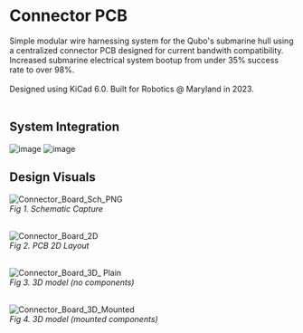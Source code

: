# Connector PCB
Simple modular wire harnessing system for the Qubo's submarine hull using a centralized connector PCB designed for current bandwith compatibility. Increased submarine electrical system bootup from under 35% success rate to over 98%. 
<br><br>
Designed using KiCad 6.0. Built for Robotics @ Maryland in 2023.
<br><br>

## System Integration
![image](https://github.com/JermYeWorm/Connector_PCB/assets/113321384/ee8a666b-2d17-4a2e-86ef-00db9437a3ad)
![image](https://github.com/JermYeWorm/Connector_PCB/assets/113321384/3bfce18b-45d8-46e4-b207-31ffea0de455)

## Design Visuals
![Connector_Board_Sch_PNG](https://github.com/JermYeWorm/Connector_eFuse/assets/113321384/e148be40-faf3-4825-b256-9d66e501a375)
<br>_Fig 1. Schematic Capture_<br><br>

![Connector_Board_2D](https://github.com/JermYeWorm/Connector_eFuse/assets/113321384/ce1ab2e1-3cdf-4917-b268-9f77671ec068)
<br>_Fig 2. PCB 2D Layout_<br><br>

![Connector_Board_3D_ Plain](https://github.com/JermYeWorm/Connector_eFuse/assets/113321384/500d6cc3-8f9b-4a05-8062-d64e6c7493d0)
<br>_Fig 3. 3D model (no components)_<br><br>

![Connector_Board_3D_Mounted](https://github.com/JermYeWorm/Connector_eFuse/assets/113321384/df6ef8b6-f2e7-40de-954b-cb65cedcf7b7)
<br>_Fig 4. 3D model (mounted components)_<br><br>
